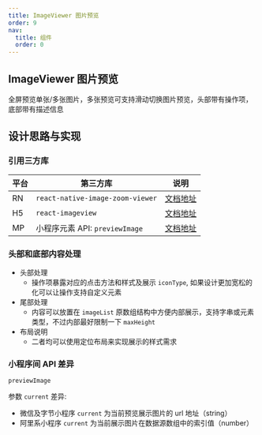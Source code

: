 ```yaml
---
title: ImageViewer 图片预览
order: 9
nav:
  title: 组件
  order: 0
---
```


## ImageViewer 图片预览

全屏预览单张/多张图片，多张预览可支持滑动切换图片预览，头部带有操作项，底部带有描述信息

## 设计思路与实现

### 引用三方库

| 平台 | 第三方库                         | 说明                                                                                              |
| ---- | -------------------------------- | ------------------------------------------------------------------------------------------------- |
| RN   | `react-native-image-zoom-viewer` | [文档地址](https://www.npmjs.com/package/react-native-image-zoom-viewer)                          |
| H5   | `react-imageview`                | [文档地址](https://www.npmjs.com/package/react-imageview)                                         |
| MP   | 小程序元素 API: `previewImage`   | [文档地址](https://developers.weixin.qq.com/miniprogram/dev/api/media/image/wx.previewImage.html) |

### 头部和底部内容处理

- 头部处理
  - 操作项暴露对应的点击方法和样式及展示 `iconType`, 如果设计更加宽松的化可以让操作支持自定义元素
- 尾部处理
  - 内容可以放置在 `imageList` 原数组结构中方便内部展示，支持字串或元素类型，不过内部最好限制一下 `maxHeight`
- 布局说明
  - 二者均可以使用定位布局来实现展示的样式需求

### 小程序间 API 差异

`previewImage`

参数 `current` 差异:

- 微信及字节小程序 `current` 为当前预览展示图片的 url 地址（string）
- 阿里系小程序 `current` 为当前展示图片在数据源数组中的索引值（number）
